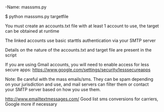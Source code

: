 -Name: masssms.py

$ python masssms.py targetfile

You must create an accounts.txt file with at least 1 account to use, the target can be obtained at runtime

The linked accounts use basic starttls authentication via your SMTP server

Details on the nature of the accounts.txt and target file are present in the script

If you are using Gmail accounts, you will need to enable access for less secure apps: https://www.google.com/settings/security/lesssecureapps

Note: Be careful with the mass emails/sms. They can be spam depending on your jurisdiction and use, and mail servers can filter them or contact your SMTP server based on how you use them.
  				
			
http://www.emailtextmessages.com/ Good list sms conversions for carriers, Google more if necessary


